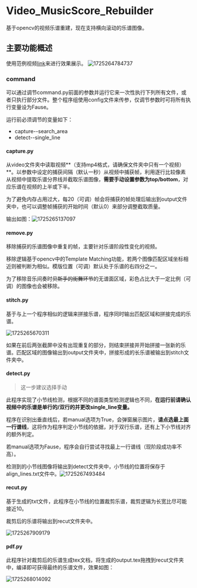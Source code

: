 # Video_MusicScore_Rebuilder

基于opencv的视频乐谱重建，现在支持横向滚动的乐谱图像。

## 主要功能概述

使用范例视频[link](https://www.youtube.com/watch?v=CinnMYyjrzY)来进行效果展示。 ![1725264784737](image/README/1725264784737.png)

### command

可以通过调节command.py前面的参数并运行它来一次性执行下列所有文件，或者只执行部分文件。整个程序组使用config文件来传参，仅调节参数时可将所有执行变量设为Fause。

运行前必须调节的变量如下：

* capture--search_area
* detect--single_line

#### capture.py

从video文件夹中读取视频**（支持mp4格式，请确保文件夹中只有一个视频）**。以参数中设定的捕获间隔（默认一秒）从视频中捕获帧，利用逐行比较像素从视频中提取乐谱分界线并截取乐谱图像，**需要手动设置参数为top/bottom**，对应乐谱在视频的上半或下半。

为了避免内存占用过大，每20（可调）帧会将捕获的帧处理后输出到output文件夹中，也可以调整帧捕获的开始时间（默认0）来部分调整截取质量。

输出如图：![1725265137097](image/README/1725265137097.png)

#### remove.py

移除捕获的乐谱图像中重复的帧，主要针对乐谱阶段性变化的视频。

移除逻辑基于opencv中的Template Matching功能，若两个图像匹配区域坐标相近则被判断为相似。模版位置（可调）默认处于乐谱的右四分之一。

为了移除音乐间奏时~~贝斯手的街舞环节~~的无谱面区域，彩色占比大于一定比例（可调）的图像也会被移除。

#### stitch.py

基于与上一个程序相似的逻辑来拼接乐谱，程序同时输出匹配区域和拼接完成的乐谱。

![1725265670311](image/README/1725265670311.png "匹配区域，用来调试")


如果在前后两张截屏中没有出现重复的部分，则结束拼接并开始拼接一张新的乐谱。匹配区域的图像输出到output文件夹中，拼接形成的长乐谱被输出到stitch文件夹中。

#### detect.py

> 这一步建议选择手动

此程序实现了小节线检测，根据不同的谱面类型检测逻辑也不同，**在运行前请确认视频中的乐谱是单行的/双行的并更改single_line变量。**

程序在识别出垂直线后，若manual选项为True，会弹窗展示图片，**请点选最上面一行谱线**，这将作为程序判定小节线的依据，对于双行乐谱，还有上下小节线对齐的额外判定。

若manual选项为Fause，程序会自行尝试寻找最上一行谱线（现阶段成功率不高）。

检测到的小节线图像将输出到detect文件夹中，小节线的位置将保存于align_lines.txt文件中。![1725267493484](image/README/1725267493484.png)

#### recut.py

基于生成的txt文件，此程序在小节线的位置裁剪乐谱，裁剪逻辑为长宽比尽可能接近10。

裁剪后的乐谱将输出到recut文件夹中。

![1725267909179](image/README/1725267909179.png)

#### pdf.py

此程序针对裁剪后的乐谱生成tex文档，将生成的output.tex拖拽到recut文件夹中，编译即可获得最终的乐谱文件，效果如图：

![1725268014092](image/README/1725268014092.png)
